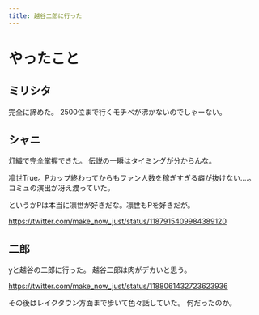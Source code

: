 ```yaml
---
title: 越谷二郎に行った
---
```


# やったこと

## ミリシタ

完全に諦めた。
2500位まで行くモチベが沸かないのでしゃーない。

## シャニ

灯織で完全掌握できた。
伝説の一瞬はタイミングが分からんな。

凛世True。Pカップ終わってからもファン人数を稼ぎすぎる癖が抜けない‥‥。
コミュの演出が冴え渡っていた。

というかPは本当に凛世が好きだな。凛世もPを好きだが。

<https://twitter.com/make_now_just/status/1187915409984389120>

## 二郎

yと越谷の二郎に行った。
越谷二郎は肉がデカいと思う。

<https://twitter.com/make_now_just/status/1188061432723623936>

その後はレイクタウン方面まで歩いて色々話していた。
何だったのか。
